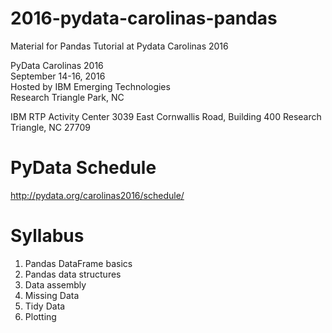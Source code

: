 # 2016-pydata-carolinas-pandas
Material for Pandas Tutorial at Pydata Carolinas 2016

PyData Carolinas 2016  
September 14-16, 2016  
Hosted by IBM Emerging Technologies  
Research Triangle Park, NC

IBM RTP Activity Center
3039 East Cornwallis Road, Building 400
Research Triangle, NC 27709

# PyData Schedule

http://pydata.org/carolinas2016/schedule/


# Syllabus

1. Pandas DataFrame basics
2. Pandas data structures
3. Data assembly
4. Missing Data
5. Tidy Data
6. Plotting
